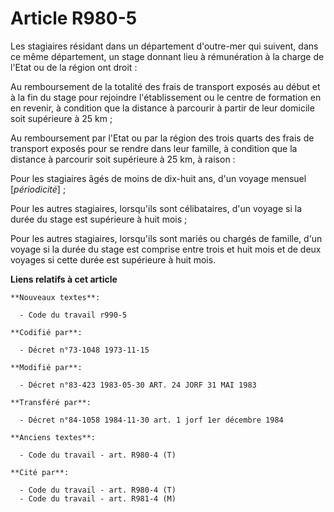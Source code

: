 # Article R980-5

Les stagiaires résidant dans un département d'outre-mer qui suivent, dans ce même département, un stage donnant lieu à
rémunération à la charge de l'Etat ou de la région ont droit : 

Au remboursement de la totalité des frais de transport exposés au début et à la fin du stage pour rejoindre l'établissement
ou le centre de formation en en revenir, à condition que la distance à parcourir à partir de leur domicile soit supérieure à
25 km ; 

Au remboursement par l'Etat ou par la région des trois quarts des frais de transport exposés pour se rendre dans leur
famille, à condition que la distance à parcourir soit supérieure à 25 km, à raison : 

Pour les stagiaires âgés de moins de dix-huit ans, d'un voyage mensuel [*périodicité*] ;  

Pour les autres stagiaires, lorsqu'ils sont célibataires, d'un voyage si la durée du stage est supérieure à huit mois ; 

Pour les autres stagiaires, lorsqu'ils sont mariés ou chargés de famille, d'un voyage si la durée du stage est comprise entre
trois et huit mois et de deux voyages si cette durée est supérieure à huit mois.

**Liens relatifs à cet article**

	**Nouveaux textes**:

	  - Code du travail r990-5

	**Codifié par**:

	  - Décret n°73-1048 1973-11-15

	**Modifié par**:

	  - Décret n°83-423 1983-05-30 ART. 24 JORF 31 MAI 1983

	**Transféré par**:

	  - Décret n°84-1058 1984-11-30 art. 1 jorf 1er décembre 1984

	**Anciens textes**:

	  - Code du travail - art. R980-4 (T)

	**Cité par**:

	  - Code du travail - art. R980-4 (T)
	  - Code du travail - art. R981-4 (M)
